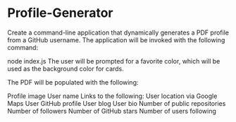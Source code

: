 # Profile-Generator
Create a command-line application that dynamically generates a PDF profile from a GitHub username. The application will be invoked with the following command:

node index.js
The user will be prompted for a favorite color, which will be used as the background color for cards.

The PDF will be populated with the following:

Profile image
User name
Links to the following:
User location via Google Maps
User GitHub profile
User blog
User bio
Number of public repositories
Number of followers
Number of GitHub stars
Number of users following
